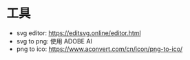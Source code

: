 # 工具

- svg editor: https://editsvg.online/editor.html
- svg to png: 使用 ADOBE AI
- png to ico: https://www.aconvert.com/cn/icon/png-to-ico/